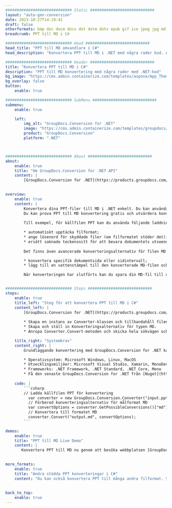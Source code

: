 ```yaml
---
############################# Static ############################
layout: "auto-gen-conversion"
date: 2023-10-27T14:19:41
draft: false
otherformats: bmp doc docm docx dot dotm dotx epub gif ico jpeg jpg md odt ott pdf png psd rtf tex tif tiff txt xps
breadcrumb: PPT till MD i C#

############################# Head ############################
head_title: "PPT till MD omvandlare i C#"
head_description: "Konvertera PPT till MD i .NET med några rader kod. Använd GroupDocs Document Conversion API för att konvertera över 160 filformat."

############################# Header ############################
title: "Konvertera PPT till MD i C#"
description: "PPT till MD konvertering med några rader med .NET-kod"
bg_image: "https://cms.admin.containerize.com/templates/aspose/App_Themes/V3/images/bg/header1.png"
bg_overlay: false
button:
    enable: true

############################# SubMenu ############################
submenu:
    enable: true

    left:
        img_alt: "GroupDocs.Conversion for .NET"
        image: "https://cms.admin.containerize.com/templates/groupdocs/images/product-logos/90x90-noborder/groupdocs-conversion-net.png"
        product: "GroupDocs.Conversion"
        platform: ".NET"



############################# About ############################
about:
    enable: true
    title: "Om GroupDocs.Conversion for .NET API"
    content: |
        [GroupDocs.Conversion for .NET](https://products.groupdocs.com/conversion/net/) kan användas för att konvertera Microsoft Word, Excel, PowerPoint, PDF, Visio och andra format. GroupDocs.Conversion är ett fristående API som är lämpligt för back-end och interna system där hög prestanda krävs. Det beror inte på någon programvara som Microsoft eller Open Office.
    

overview:
    enable: true
    content: |
        Konvertera dina PPT-filer till MD i .NET enkelt. Du kan använda bara ett par C# kodrader i valfri plattform som du vill, som - Windows, Linux, macOS.
        Du kan prova PPT till MD konvertering gratis och utvärdera konverteringsresultatens kvalitet. Tillsammans med enkla filkonverteringsscenarier kan du prova mer avancerade alternativ för att ladda källfilen PPT och för att spara resultatet MD. 
        
        Till exempel, för källfilen PPT kan du använda följande laddningsalternativ:

        * automatiskt upptäcka filformat;
        * ange lösenord för skyddade filer (om filformatet stöder det);
        * ersätt saknade teckensnitt för att bevara dokumentets utseende.
        
        Det finns även avancerade konverteringsalternativ för filen MD:

        * konvertera specifik dokumentsida eller sidintervall;
        * lägg till en vattenstämpel till den konverterade MD-filen och många fler.

        När konverteringen har slutförts kan du spara din MD-fil till den lokala filsökvägen eller någon tredje parts lagring som FTP, Amazon S3, Google Drive, Dropbox etc. Observera - för att konvertera PPT till {{ TO}} det finns inget behov av någon ytterligare programvara installerad - som MS Office, Open Office, Adobe Acrobat Reader etc.


############################# Steps ############################
steps:
    enable: true
    title_left: "Steg för att konvertera PPT till MD i C#"
    content_left: |
        [GroupDocs.Conversion for .NET](https://products.groupdocs.com/conversion/net/) gör det enkelt för utvecklare att konvertera en PPT-fil till MD med några rader kod.
        
        * Skapa en instans av Converter-klassen och tillhandahåll filen PPT med den fullständiga sökvägen
        * Skapa och ställ in Konverteringsalternativ för typen MD.
        * Anropa Converter.Convert-metoden och skicka hela sökvägen och formatet (MD) som en parameter

    title_right: "Systemkrav"
    content_right: |
        Grundläggande konvertering med GroupDocs.Conversion for .NET kan göras med bara några enkla steg. Våra API:er stöds på alla större plattformar och operativsystem. Innan du kör koden nedan, se till att du har följande förutsättningar installerade på ditt system.

        * Operativsystem: Microsoft Windows, Linux, MacOS
        * Utvecklingsmiljöer: Microsoft Visual Studio, Xamarin, MonoDevelop
        * Frameworks: .NET Framework, .NET Standard, .NET Core, Mono
        * Få den senaste GroupDocs.Conversion for .NET från [Nuget](https://www.nuget.org/packages/groupdocs.conversion)
         
    code: |
        ```csharp    
        // Ladda källfilen PPT för konvertering
          var converter = new GroupDocs.Conversion.Converter("input.ppt");
          // Förbered konverteringsalternativ för målformat MD
          var convertOptions = converter.GetPossibleConversions()["md"].ConvertOptions;
          // Konvertera till formatet MD
          converter.Convert("output.md", convertOptions);
        ```

demos:
    enable: true
    title: "PPT till MD Live Demo"
    content: |
       Konvertera PPT till MD nu genom att besöka webbplatsen [GroupDocs.Conversion App](https://products.groupdocs.app/conversion/family). Onlinedemo har följande fördelar
          

more_formats:
    enable: true
    title: "Andra stödda PPT konverteringar i C#"
    content: "Du kan också konvertera PPT till många andra filformat. Se listan nedan."
       
       
back_to_top:
    enable: true
---
```

